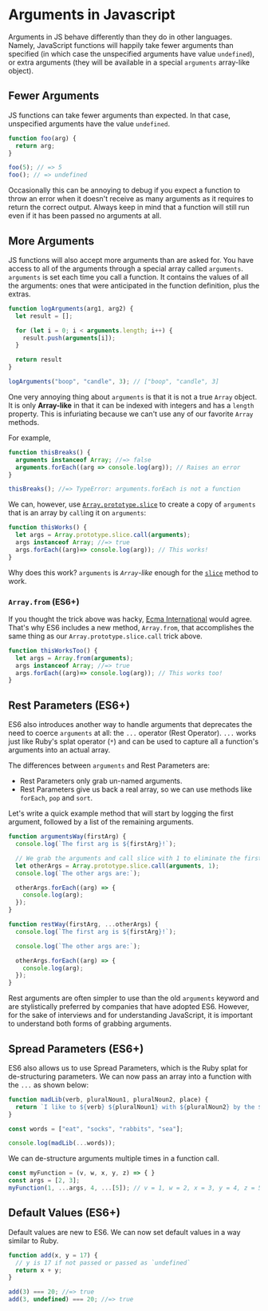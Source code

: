 # Arguments in Javascript

Arguments in JS behave differently than they do in other languages. Namely,
JavaScript functions will happily take fewer arguments than specified (in which
case the unspecified arguments have value `undefined`), or extra arguments (they
will be available in a special `arguments` array-like object).

## Fewer Arguments

JS functions can take fewer arguments than expected. In that case, unspecified
arguments have the value `undefined`.

```javascript
function foo(arg) {
  return arg;
}

foo(5); // => 5
foo(); // => undefined
```

Occasionally this can be annoying to debug if you expect a function to throw an
error when it doesn't receive as many arguments as it requires to return the
correct output. Always keep in mind that a function will still run even if it
has been passed no arguments at all.

## More Arguments

JS functions will also accept more arguments than are asked for. You have access
to all of the arguments through a special array called `arguments`. `arguments`
is set each time you call a function. It contains the values of all the
arguments: ones that were anticipated in the function definition, plus the
extras.

```javascript
function logArguments(arg1, arg2) {
  let result = [];

  for (let i = 0; i < arguments.length; i++) {
    result.push(arguments[i]);
  }

  return result
}

logArguments("boop", "candle", 3); // ["boop", "candle", 3]
```

One very annoying thing about `arguments` is that it is not a true `Array`
object. It is only **Array-like** in that it can be indexed with integers and
has a `length` property. This is infuriating because we can't use any of our
favorite `Array` methods.

For example,

```javascript
function thisBreaks() {
  arguments instanceof Array; //=> false
  arguments.forEach((arg => console.log(arg)); // Raises an error
}

thisBreaks(); //=> TypeError: arguments.forEach is not a function
```

We can, however, use [`Array.prototype.slice`][slice] to create a copy of
`arguments` that is an array by `call`ing it on `arguments`:

```javascript
function thisWorks() {
  let args = Array.prototype.slice.call(arguments);  
  args instanceof Array; //=> true
  args.forEach((arg)=> console.log(arg)); // This works!
}
```

Why does this work? `arguments` is *`Array`-like* enough for the
[`slice`][slice] method to work.

[slice]: https://developer.mozilla.org/en-US/docs/Web/JavaScript/Reference/Global_Objects/Array/slice

### `Array.from` (ES6+)

If you thought the trick above was hacky, [Ecma
International](https://en.wikipedia.org/wiki/Ecma_International) would agree.
That's why ES6 includes a new method, `Array.from`, that accomplishes the same
thing as our `Array.prototype.slice.call` trick above.

```javascript
function thisWorksToo() {
  let args = Array.from(arguments);  
  args instanceof Array; //=> true
  args.forEach((arg)=> console.log(arg)); // This works too!
}
```

## Rest Parameters (ES6+)

ES6 also introduces another way to handle arguments that deprecates the need to
coerce `arguments` at all:  the `...` operator (Rest Operator). `...` works just
like Ruby's splat operator (`*`) and can be used to capture all a function's
arguments into an actual array.

The differences between `arguments` and Rest Parameters are:

* Rest Parameters only grab un-named arguments.
* Rest Parameters give us back a real array, so we can use methods like `forEach`, `pop` and `sort`.

Let's write a quick example method that will start by logging the first
argument, followed by a list of the remaining arguments.

```javascript
function argumentsWay(firstArg) {
  console.log(`The first arg is ${firstArg}!`);

  // We grab the arguments and call slice with 1 to eliminate the firstArg
  let otherArgs = Array.prototype.slice.call(arguments, 1);
  console.log(`The other args are:`);

  otherArgs.forEach((arg) => {
    console.log(arg);
  });
}

function restWay(firstArg, ...otherArgs) {
  console.log(`The first arg is ${firstArg}!`);

  console.log(`The other args are:`);

  otherArgs.forEach((arg) => {
    console.log(arg);
  });
}
```

Rest arguments are often simpler to use than the old `arguments` keyword and
are stylistically preferred by companies that have adopted ES6. However, for
the sake of interviews and for understanding JavaScript, it is important to
understand both forms of grabbing arguments.

## Spread Parameters (ES6+)

ES6 also allows us to use Spread Parameters, which is the Ruby splat for
de-structuring parameters. We can now pass an array into a function with the `...`
as shown below:

```javascript
function madLib(verb, pluralNoun1, pluralNoun2, place) {
  return `I like to ${verb} ${pluralNoun1} with ${pluralNoun2} by the ${place}.`;
}

const words = ["eat", "socks", "rabbits", "sea"];

console.log(madLib(...words));
```

We can de-structure arguments multiple times in a function call.

```javascript
const myFunction = (v, w, x, y, z) => { }
const args = [2, 3];
myFunction(1, ...args, 4, ...[5]); // v = 1, w = 2, x = 3, y = 4, z = 5
```

## Default Values (ES6+)

Default values are new to ES6. We can now set default values in a way similar
to Ruby.

```javascript
function add(x, y = 17) {
  // y is 17 if not passed or passed as `undefined`
  return x + y;
}

add(3) === 20; //=> true
add(3, undefined) === 20; //=> true
```
